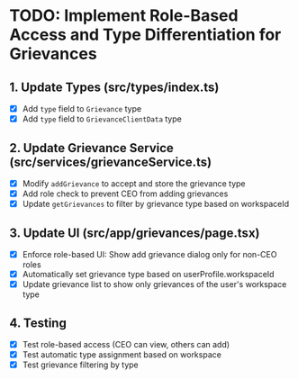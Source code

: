 # TODO: Implement Role-Based Access and Type Differentiation for Grievances

## 1. Update Types (src/types/index.ts)
- [x] Add `type` field to `Grievance` type
- [x] Add `type` field to `GrievanceClientData` type

## 2. Update Grievance Service (src/services/grievanceService.ts)
- [x] Modify `addGrievance` to accept and store the grievance type
- [x] Add role check to prevent CEO from adding grievances
- [x] Update `getGrievances` to filter by grievance type based on workspaceId

## 3. Update UI (src/app/grievances/page.tsx)
- [x] Enforce role-based UI: Show add grievance dialog only for non-CEO roles
- [x] Automatically set grievance type based on userProfile.workspaceId
- [x] Update grievance list to show only grievances of the user's workspace type

## 4. Testing
- [x] Test role-based access (CEO can view, others can add)
- [x] Test automatic type assignment based on workspace
- [x] Test grievance filtering by type
